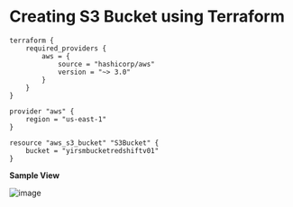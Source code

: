 # Creating S3 Bucket using Terraform #
```
terraform {
    required_providers {
        aws = {
            source = "hashicorp/aws"
            version = "~> 3.0"
        }
    }
}

provider "aws" {
    region = "us-east-1"
}

resource "aws_s3_bucket" "S3Bucket" {
    bucket = "yirsmbucketredshiftv01"
}
```

__Sample View__

![image](https://user-images.githubusercontent.com/111234771/200512783-64fb86e5-6248-43dd-886b-65c90e3229ee.png)

